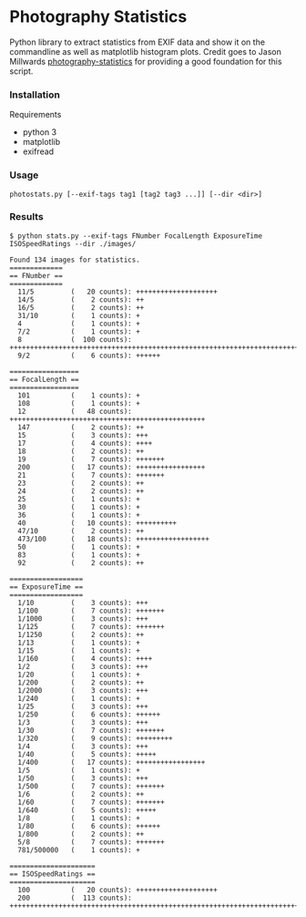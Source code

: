 # Photography Statistics

Python library to extract statistics from EXIF data and show it on the
commandline as well as matplotlib histogram plots.
Credit goes to Jason Millwards
[photography-statistics](https://github.com/JasonMillward/photography-statistics)
for providing a good foundation for this script.


### Installation

Requirements

* python 3
* matplotlib
* exifread


### Usage

```photostats.py [--exif-tags tag1 [tag2 tag3 ...]] [--dir <dir>] ```

### Results

```
$ python stats.py --exif-tags FNumber FocalLength ExposureTime ISOSpeedRatings --dir ./images/

Found 134 images for statistics.
=============
== FNumber ==
=============
  11/5         (   20 counts): ++++++++++++++++++++
  14/5         (    2 counts): ++
  16/5         (    2 counts): ++
  31/10        (    1 counts): +
  4            (    1 counts): +
  7/2          (    1 counts): +
  8            (  100 counts): ++++++++++++++++++++++++++++++++++++++++++++++++++++++++++++++++++++++++++++++++++++++++++++++++++++
  9/2          (    6 counts): ++++++

=================
== FocalLength ==
=================
  101          (    1 counts): +
  108          (    1 counts): +
  12           (   48 counts): ++++++++++++++++++++++++++++++++++++++++++++++++
  147          (    2 counts): ++
  15           (    3 counts): +++
  17           (    4 counts): ++++
  18           (    2 counts): ++
  19           (    7 counts): +++++++
  200          (   17 counts): +++++++++++++++++
  21           (    7 counts): +++++++
  23           (    2 counts): ++
  24           (    2 counts): ++
  25           (    1 counts): +
  30           (    1 counts): +
  36           (    1 counts): +
  40           (   10 counts): ++++++++++
  47/10        (    2 counts): ++
  473/100      (   18 counts): ++++++++++++++++++
  50           (    1 counts): +
  83           (    1 counts): +
  92           (    2 counts): ++

==================
== ExposureTime ==
==================
  1/10         (    3 counts): +++
  1/100        (    7 counts): +++++++
  1/1000       (    3 counts): +++
  1/125        (    7 counts): +++++++
  1/1250       (    2 counts): ++
  1/13         (    1 counts): +
  1/15         (    1 counts): +
  1/160        (    4 counts): ++++
  1/2          (    3 counts): +++
  1/20         (    1 counts): +
  1/200        (    2 counts): ++
  1/2000       (    3 counts): +++
  1/240        (    1 counts): +
  1/25         (    3 counts): +++
  1/250        (    6 counts): ++++++
  1/3          (    3 counts): +++
  1/30         (    7 counts): +++++++
  1/320        (    9 counts): +++++++++
  1/4          (    3 counts): +++
  1/40         (    5 counts): +++++
  1/400        (   17 counts): +++++++++++++++++
  1/5          (    1 counts): +
  1/50         (    3 counts): +++
  1/500        (    7 counts): +++++++
  1/6          (    2 counts): ++
  1/60         (    7 counts): +++++++
  1/640        (    5 counts): +++++
  1/8          (    1 counts): +
  1/80         (    6 counts): ++++++
  1/800        (    2 counts): ++
  5/8          (    7 counts): +++++++
  781/500000   (    1 counts): +

=====================
== ISOSpeedRatings ==
=====================
  100          (   20 counts): ++++++++++++++++++++
  200          (  113 counts): +++++++++++++++++++++++++++++++++++++++++++++++++++++++++++++++++++++++++++++++++++++++++++++++++++++++++++++++++

```
